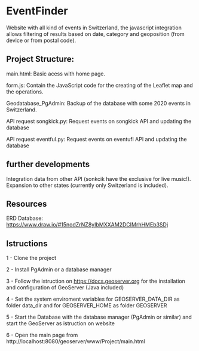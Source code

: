 # EventFinder
Website with all kind of events in Switzerland, the javascript integration allows filtering of results based on date, category and geoposition (from device or from postal code).


## Project Structure:
main.html:     Basic acess with home page.

form.js:       Contain the JavaScript code for the creating of the Leaflet map and the operations.

Geodatabase_PgAdmin:    Backup of the database with some 2020 events in Switzerland.

API request songkick.py:    Request events on songkick API and updating the database

API request eventful.py:    Request events on eventufl API and updating the database

## further developments
Integration data from other API (sonkcik have the exclusive for live music!).
Expansion to other states (currently only Switzerland is included).

## Resources
ERD Database: https://www.draw.io/#15nodZrNZ8yIbMXXAM2DCIMrhHMEb3SDj

## Istructions
1 - Clone the project

2 - Install PgAdmin or a database manager

3 - Follow the istruction on https://docs.geoserver.org for the installation and configuration of GeoServer (Java included)

4 - Set the system enviroment variables for GEOSERVER_DATA_DIR as folder data_dir and for GEOSERVER_HOME as folder GEOSERVER

5 - Start the Database with the database manager (PgAdmin or similar) and start the GeoServer as istruction on website

6 - Open the main page from http://localhost:8080/geoserver/www/Project/main.html
